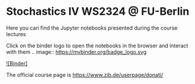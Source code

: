 # Stochastics IV WS2324 @ FU-Berlin

Here you can find the Jupyter notebooks presented during the course lectures

Click on the binder logo to open the notebooks in the browser and interact with them .. image:: https://mybinder.org/badge_logo.svg

[![Binder]](https://mybinder.org/v2/gh/donatiluca/Stochastik_IV_WS2324/HEAD)

The official course page is https://www.zib.de/userpage/donati/


